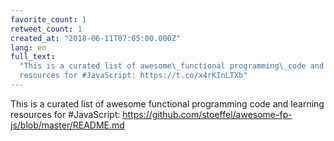 ```yaml
---
favorite_count: 1
retweet_count: 1
created_at: "2018-06-11T07:05:00.000Z"
lang: en
full_text:
  "This is a curated list of awesome\_functional programming\_code and learning
  resources for #JavaScript: https://t.co/x4rKInLTXb"
---
```


This is a curated list of awesome functional programming code and learning
resources for #JavaScript:
<https://github.com/stoeffel/awesome-fp-js/blob/master/README.md>
